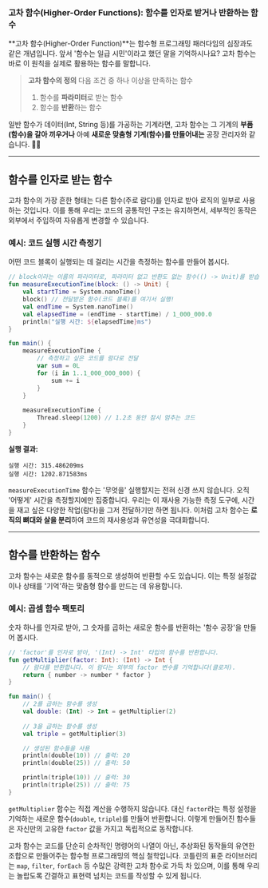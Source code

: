 ### 고차 함수(Higher-Order Functions): 함수를 인자로 받거나 반환하는 함수

\*\*고차 함수(Higher-Order Function)\*\*는 함수형 프로그래밍 패러다임의 심장과도 같은 개념입니다. 앞서 '함수는 일급 시민'이라고 했던 말을 기억하시나요? 고차 함수는 바로 이 원칙을 실제로 활용하는 함수를 말합니다.

> **고차 함수의 정의**
> 다음 조건 중 하나 이상을 만족하는 함수
>
> 1.  함수를 **파라미터**로 받는 함수
> 2.  함수를 **반환**하는 함수

일반 함수가 데이터(Int, String 등)를 가공하는 기계라면, 고차 함수는 그 기계의 **부품(함수)을 갈아 끼우거나** 아예 **새로운 맞춤형 기계(함수)를 만들어내는** 공장 관리자와 같습니다. 👨‍💼

-----

## 함수를 인자로 받는 함수

고차 함수의 가장 흔한 형태는 다른 함수(주로 람다)를 인자로 받아 로직의 일부로 사용하는 것입니다. 이를 통해 우리는 코드의 공통적인 구조는 유지하면서, 세부적인 동작은 외부에서 주입하여 자유롭게 변경할 수 있습니다.

### 예시: 코드 실행 시간 측정기

어떤 코드 블록이 실행되는 데 걸리는 시간을 측정하는 함수를 만들어 봅시다.

```kotlin
// block이라는 이름의 파라미터로, 파라미터 없고 반환도 없는 함수(() -> Unit)를 받습니다.
fun measureExecutionTime(block: () -> Unit) {
    val startTime = System.nanoTime()
    block() // 전달받은 함수(코드 블록)를 여기서 실행!
    val endTime = System.nanoTime()
    val elapsedTime = (endTime - startTime) / 1_000_000.0
    println("실행 시간: ${elapsedTime}ms")
}

fun main() {
    measureExecutionTime { 
        // 측정하고 싶은 코드를 람다로 전달
        var sum = 0L
        for (i in 1..1_000_000_000) {
            sum += i
        }
    }
    
    measureExecutionTime {
        Thread.sleep(1200) // 1.2초 동안 잠시 멈추는 코드
    }
}
```

**실행 결과:**

```
실행 시간: 315.486209ms
실행 시간: 1202.871583ms
```

`measureExecutionTime` 함수는 '무엇을' 실행할지는 전혀 신경 쓰지 않습니다. 오직 '어떻게' 시간을 측정할지에만 집중합니다. 우리는 이 재사용 가능한 측정 도구에, 시간을 재고 싶은 다양한 작업(람다)을 그저 전달하기만 하면 됩니다. 이처럼 고차 함수는 **로직의 뼈대와 살을 분리**하여 코드의 재사용성과 유연성을 극대화합니다.

-----

## 함수를 반환하는 함수

고차 함수는 새로운 함수를 동적으로 생성하여 반환할 수도 있습니다. 이는 특정 설정값이나 상태를 '기억'하는 맞춤형 함수를 만드는 데 유용합니다.

### 예시: 곱셈 함수 팩토리

숫자 하나를 인자로 받아, 그 숫자를 곱하는 새로운 함수를 반환하는 '함수 공장'을 만들어 봅시다.

```kotlin
// 'factor'를 인자로 받아, '(Int) -> Int' 타입의 함수를 반환합니다.
fun getMultiplier(factor: Int): (Int) -> Int {
    // 람다를 반환합니다. 이 람다는 외부의 factor 변수를 기억합니다(클로저).
    return { number -> number * factor }
}

fun main() {
    // 2를 곱하는 함수를 생성
    val double: (Int) -> Int = getMultiplier(2)
    
    // 3을 곱하는 함수를 생성
    val triple = getMultiplier(3)

    // 생성된 함수들을 사용
    println(double(10)) // 출력: 20
    println(double(25)) // 출력: 50

    println(triple(10)) // 출력: 30
    println(triple(25)) // 출력: 75
}
```

`getMultiplier` 함수는 직접 계산을 수행하지 않습니다. 대신 `factor`라는 특정 설정을 기억하는 새로운 함수(`double`, `triple`)를 만들어 반환합니다. 이렇게 만들어진 함수들은 자신만의 고유한 `factor` 값을 가지고 독립적으로 동작합니다.

고차 함수는 코드를 단순히 순차적인 명령어의 나열이 아닌, 추상화된 동작들의 유연한 조합으로 만들어주는 함수형 프로그래밍의 핵심 철학입니다. 코틀린의 표준 라이브러리는 `map`, `filter`, `forEach` 등 수많은 강력한 고차 함수로 가득 차 있으며, 이를 통해 우리는 놀랍도록 간결하고 표현력 넘치는 코드를 작성할 수 있게 됩니다.